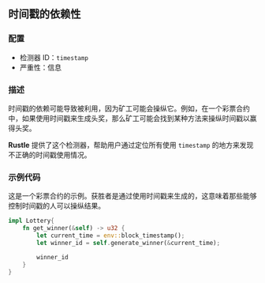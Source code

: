 
## 时间戳的依赖性

### 配置

* 检测器 ID：`timestamp`
* 严重性：信息

### 描述

时间戳的依赖可能导致被利用，因为矿工可能会操纵它。例如，在一个彩票合约中，如果使用时间戳来生成头奖，那么矿工可能会找到某种方法来操纵时间戳以赢得头奖。

**Rustle** 提供了这个检测器，帮助用户通过定位所有使用 `timestamp` 的地方来发现不正确的时间戳使用情况。

### 示例代码

这是一个彩票合约的示例。获胜者是通过使用时间戳来生成的，这意味着那些能够控制时间戳的人可以操纵结果。

```rust
impl Lottery{
    fn get_winner(&self) -> u32 {
        let current_time = env::block_timestamp();
        let winner_id = self.generate_winner(&current_time);

        winner_id
    }
}
```

